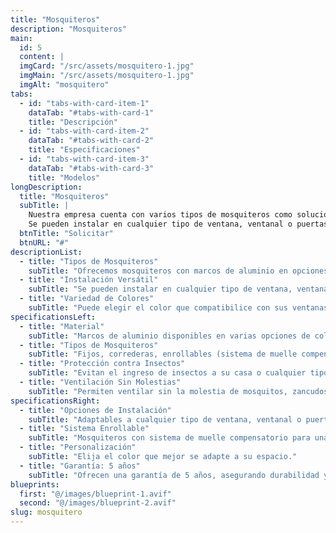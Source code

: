 ```yaml
---
title: "Mosquiteros"
description: "Mosquiteros"
main:
  id: 5
  content: |
  imgCard: "/src/assets/mosquitero-1.jpg"
  imgMain: "/src/assets/mosquitero-1.jpg"
  imgAlt: "mosquitero"
tabs:
  - id: "tabs-with-card-item-1"
    dataTab: "#tabs-with-card-1"
    title: "Descripción"
  - id: "tabs-with-card-item-2"
    dataTab: "#tabs-with-card-2"
    title: "Especificaciones"
  - id: "tabs-with-card-item-3"
    dataTab: "#tabs-with-card-3"
    title: "Modelos"
longDescription:
  title: "Mosquiteros"
  subTitle: |
    Nuestra empresa cuenta con varios tipos de mosquiteros como solución para evitar el ingreso de insectos a su casa o cualquier tipo de inmueble.
    Se pueden instalar en cualquier tipo de ventana, ventanal o puertas y así podrá ventilar sin la molestia de mosquitos, zancudos u otros.
  btnTitle: "Solicitar"
  btnURL: "#"
descriptionList:
  - title: "Tipos de Mosquiteros"
    subTitle: "Ofrecemos mosquiteros con marcos de aluminio en opciones fijos, correderas y enrollables (sistema de muelle compensatorio)."
  - title: "Instalación Versátil"
    subTitle: "Se pueden instalar en cualquier tipo de ventana, ventanal o puerta."
  - title: "Variedad de Colores"
    subTitle: "Puede elegir el color que compatibilice con sus ventanas o cualquier color dentro de las varias opciones que tenemos."
specificationsLeft:
  - title: "Material"
    subTitle: "Marcos de aluminio disponibles en varias opciones de color."
  - title: "Tipos de Mosquiteros"
    subTitle: "Fijos, correderas, enrollables (sistema de muelle compensatorio)."
  - title: "Protección contra Insectos"
    subTitle: "Evitan el ingreso de insectos a su casa o cualquier tipo de inmueble."
  - title: "Ventilación Sin Molestias"
    subTitle: "Permiten ventilar sin la molestia de mosquitos, zancudos u otros."
specificationsRight:
  - title: "Opciones de Instalación"
    subTitle: "Adaptables a cualquier tipo de ventana, ventanal o puerta."
  - title: "Sistema Enrollable"
    subTitle: "Mosquiteros con sistema de muelle compensatorio para una mayor comodidad."
  - title: "Personalización"
    subTitle: "Elija el color que mejor se adapte a su espacio."
  - title: "Garantía: 5 años"
    subTitle: "Ofrecen una garantía de 5 años, asegurando durabilidad y calidad."
blueprints:
  first: "@/images/blueprint-1.avif"
  second: "@/images/blueprint-2.avif"
slug: mosquitero
---
```

